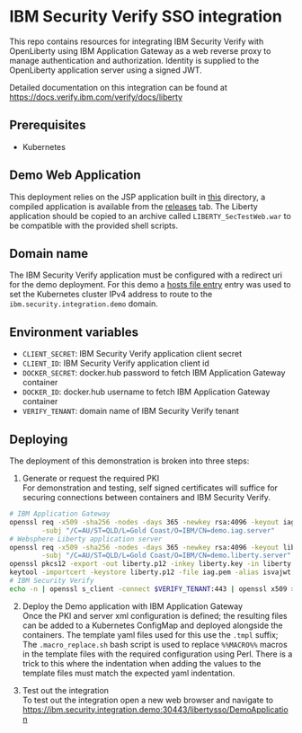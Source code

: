 # IBM Security Verify SSO integration
This repo contains resources for integrating IBM Security Verify with OpenLiberty using IBM Application Gateway as a web 
reverse proxy to manage authentication and authorization. Identity is supplied to the OpenLiberty application server using 
a signed JWT.

Detailed documentation on this integration can be found at https://docs.verify.ibm.com/verify/docs/liberty

## Prerequisites
* Kubernetes


## Demo Web Application
This deployment relies on the JSP application built in [this](../demo_app) directory, a compiled application is available 
from the [releases](https://github.com/IBM-Security/ibm-security-integrations/releases) tab. The Liberty application 
should be copied to an archive called `LIBERTY_SecTestWeb.war` to be compatible with the provided shell scripts.


## Domain name
The IBM Security Verify application must be configured with a redirect uri for the demo deployment. For this demo a [hosts 
file entry](https://en.wikipedia.org/wiki/Hosts_(file)) entry was used to set the Kubernetes cluster IPv4 address to route to
the `ibm.security.integration.demo` domain.


## Environment variables
- `CLIENT_SECRET`: IBM Security Verify application client secret
- `CLIENT_ID`: IBM Security Verify application client id
- `DOCKER_SECRET`: docker.hub password to fetch IBM Application Gateway container
- `DOCKER_ID`: docker.hub username to fetch IBM Application Gateway container
- `VERIFY_TENANT`: domain name of IBM Security Verify tenant


## Deploying
The deployment of this demonstration is broken into three steps:
1. Generate or request the required PKI\
For demonstration and testing, self signed certificates will suffice for securing connections between containers and IBM 
Security Verify.


```BASH
# IBM Application Gateway
openssl req -x509 -sha256 -nodes -days 365 -newkey rsa:4096 -keyout iag.key -out iag.pem \
        -subj "/C=AU/ST=QLD/L=Gold Coast/O=IBM/CN=demo.iag.server"
# Websphere Liberty application server
openssl req -x509 -sha256 -nodes -days 365 -newkey rsa:4096 -keyout liberty.key -out liberty.pem \
        -subj "/C=AU/ST=QLD/L=Gold Coast/O=IBM/CN=demo.liberty.server"
openssl pkcs12 -export -out liberty.p12 -inkey liberty.key -in liberty.pem -passout pass:demokeystore
keytool -importcert -keystore liberty.p12 -file iag.pem -alias isvajwt -storepass demokeystore -noprompt
# IBM Security Verify
echo -n | openssl s_client -connect $VERIFY_TENANT:443 | openssl x509 > verify_ca.pem
```

2. Deploy the Demo application with IBM Application Gateway\
Once the PKI and server xml configuration is defined; the resulting files can be added to a Kubernetes ConfigMap and 
deployed alongside the containers. The template yaml files used for this use the `.tmpl` suffix; The `.macro_replace.sh` 
bash script is used to replace `%%MACRO%%` macros in the template files with the required configuration using Perl. 
There is a trick to this where the indentation when adding the values to the template files must match the expected 
yaml indentation.


3. Test out the integration\
To test out the integration open a new web browser and navigate to https://ibm.security.integration.demo:30443/libertysso/DemoApplication
